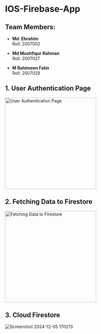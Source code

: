# IOS-Firebase-App

## Team Members:
- **Md. Ebrahim**  
  Roll: 2007002

- **Md Mushfiqur Rahman**  
  Roll: 2007027

- **M Rahimeen Fatin**  
  Roll: 2007029

## 1. User Authentication Page
<img src="https://github.com/user-attachments/assets/812f74dd-832f-46a5-a3ef-d86f68dbea50" alt="User Authentication Page" width="300px">

## 2. Fetching Data to Firestore
<img src="https://github.com/user-attachments/assets/e67e516e-4838-4418-aeca-fff90ca3fa70" alt="Fetching Data to Firestore" width="300px">

## 3. Cloud Firestore
![Screenshot 2024-12-05 170213](https://github.com/user-attachments/assets/76437ad6-de31-4a49-8f98-f648ee823878)
